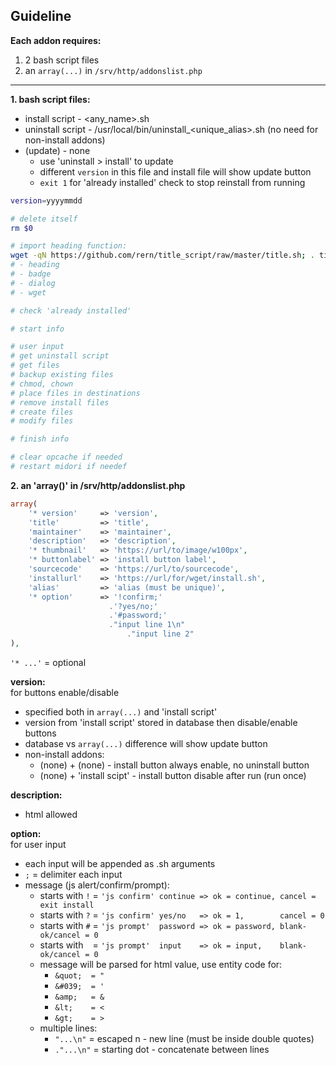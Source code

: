 Guideline
---

**Each addon requires:**  

1. 2 bash script files
2. an `array(...)` in `/srv/http/addonslist.php`  
---
  
**1. bash script files:**  

- install script   - <any_name>.sh
- uninstall script - /usr/local/bin/uninstall\_<unique_alias>.sh (no need for non-install addons)
- (update)         - none
  - use 'uninstall > install' to update
  - different `version` in this file and install file will show update button
  - `exit 1` for 'already installed' check to stop reinstall from running
```sh
version=yyyymmdd

# delete itself
rm $0

# import heading function:
wget -qN https://github.com/rern/title_script/raw/master/title.sh; . title.sh; rm title.sh
# - heading
# - badge
# - dialog
# - wget

# check 'already installed'

# start info

# user input
# get uninstall script
# get files
# backup existing files
# chmod, chown
# place files in destinations
# remove install files
# create files
# modify files

# finish info

# clear opcache if needed
# restart midori if needef
```
    
**2. an 'array()' in /srv/http/addonslist.php**  
```php
array(
	'* version'     => 'version',
	'title'         => 'title',
	'maintainer'    => 'maintainer',
	'description'   => 'description',
	'* thumbnail'   => 'https://url/to/image/w100px',
	'* buttonlabel' => 'install button label',
	'sourcecode'    => 'https://url/to/sourcecode',
	'installurl'    => 'https://url/for/wget/install.sh',
	'alias'         => 'alias (must be unique)',
	'* option'      => '!confirm;'
	                  .'?yes/no;'
	                  .'#password;'
	                  ."input line 1\n"
	                      ."input line 2"
),
```
`'* ...'` = optional  

**version:**  
for buttons enable/disable  
- specified both in `array(...)` and 'install script'
- version from 'install script' stored in database then disable/enable buttons
- database vs `array(...)` difference will show update button
- non-install addons:
	- (none) + (none)          - install button always enable, no uninstall button
	- (none) + 'install scipt' - install button disable after run (run once)
    
**description:**  
- html allowed  

**option:**  
for user input  
- each input will be appended as <install>.sh arguments
- `;` = delimiter each input
- message (js alert/confirm/prompt):
  - starts with `!` = `'js confirm' continue => ok = continue, cancel = exit install`
  - starts with `?` = `'js confirm' yes/no   => ok = 1,        cancel = 0`
  - starts with `#` = `'js prompt'  password => ok = password, blank-ok/cancel = 0`
  - starts with ` ` = `'js prompt'  input    => ok = input,    blank-ok/cancel = 0`
  - message will be parsed for html value, use entity code for:
    - `&quot;  = "`
    - `&#039;  = '`
    - `&amp;   = &`
    - `&lt;    = <`
    - `&gt;    = >`
  - multiple lines:
    - `"...\n"` = escaped n    - new line (must be inside double quotes)
    - `."...\n"` = starting dot - concatenate between lines
